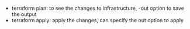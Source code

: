 - terraform plan: to see the changes to infrastructure, -out option to save the output
- terraform apply: apply the changes, can specify the out option to apply